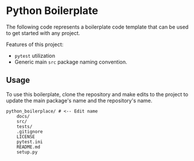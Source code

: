 # Python Boilerplate

The following code represents a boilerplate code template that can be used to get started with any project.

Features of this project:
- `pytest` utilization
- Generic main `src` package naming convention.

## Usage

To use this boilerplate, clone the repository and make edits to the project to update the main package's name and the repository's name.

```
python_boilerplace/ # <-- Edit name
    docs/
    src/
    tests/
    .gitignore
    LICENSE
    pytest.ini
    README.md
    setup.py
```
